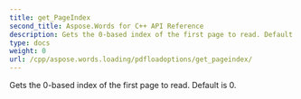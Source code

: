 ```yaml
---
title: get_PageIndex
second_title: Aspose.Words for C++ API Reference
description: Gets the 0-based index of the first page to read. Default is 0. 
type: docs
weight: 0
url: /cpp/aspose.words.loading/pdfloadoptions/get_pageindex/
---
```


Gets the 0-based index of the first page to read. Default is 0. 

